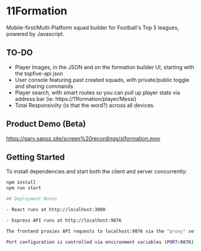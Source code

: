 # 11Formation

Mobile-first/Multi-Platform squad builder for Football's Top 5 leagues, powered by Javascript.

## TO-DO

- Player Images, in the JSON and on the formation builder UI, starting with the topfive-api json
- User console featuring past created squads, with private/public toggle and sharing commands
- Player search, with smart routes so you can pull up player stats via address bar (ie: https://11formation/player/Messi)
- Total Responsiviity (is that the word?) across all devices.

## Product Demo (Beta)

https://gary.sapoz.site/screen%20recordings/xiformation.mov

## Getting Started

To install dependencies and start both the client and server concurrently:

```bash
npm install
npm run start

## Deployment Notes

- React runs at http://localhost:3000

- Express API runs at http://localhost:9876

The frontend proxies API requests to localhost:9876 via the "proxy" setting in client/package.json.

Port configuration is controlled via environment variables (PORT=9876) or defaults
